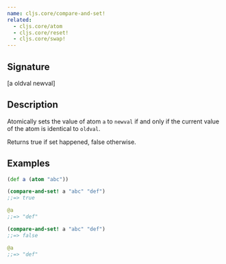 ```yaml
---
name: cljs.core/compare-and-set!
related:
  - cljs.core/atom
  - cljs.core/reset!
  - cljs.core/swap!
---
```


## Signature
[a oldval newval]


## Description

Atomically sets the value of atom `a` to `newval` if and only if the current
value of the atom is identical to `oldval`.

Returns true if set happened, false otherwise.


## Examples

```clj
(def a (atom "abc"))

(compare-and-set! a "abc" "def")
;;=> true

@a
;;=> "def"

(compare-and-set! a "abc" "def")
;;=> false

@a
;;=> "def"
```
